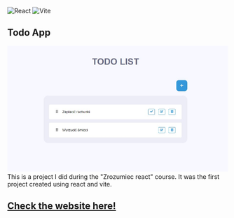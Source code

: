 ![React](https://img.shields.io/badge/React-20232A?style=for-the-badge&logo=react&logoColor=61DAFB)
![Vite](https://img.shields.io/badge/Vite-purple?style=for-the-badge&logo=vite&logoColor=white)

## Todo App
<img src="displayApp.jpg" />
This is a project I did during the "Zrozumiec react" course. It was the first project created using react and vite.

## <a href="https://todo-app-zrozumiec-react.netlify.app/" target="_blank">Check the website here!</a>
